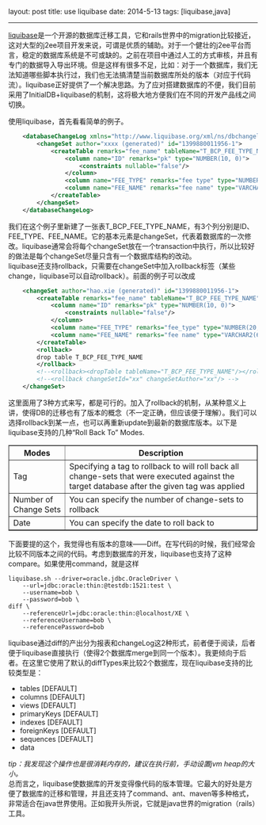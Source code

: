 layout: post
title: use liquibase
date: 2014-5-13
tags: [liquibase,java]

---
<a href="http://www.liquibase.org/">liquibase</a>是一个开源的数据库迁移工具，它和rails世界中的migration比较接近，这对大型的j2ee项目开发来说，可谓是优质的辅助。对于一个健壮的j2ee平台而言，稳定的数据库系统是不可或缺的。之前在项目中通过人工的方式审核，并且有专门的数据导入导出环境。但是这样有很多不足，比如：对于一个数据库，我们无法知道哪些脚本执行过，我们也无法搞清楚当前数据库所处的版本（对应于代码流）。liquibase正好提供了一个解决思路。为了应对搭建数据库的不便，我们目前采用了InitialDB+liquibase的机制，这将极大地方便我们在不同的开发产品线之间切换。   
<!--more-->
使用liquibase，首先看看简单的例子。

```xml
	<databaseChangeLog xmlns="http://www.liquibase.org/xml/ns/dbchangelog" xmlns:xsi="http://www.w3.org/2001/XMLSchema-instance" xsi:schemaLocation="http://www.liquibase.org/xml/ns/dbchangelog http://www.liquibase.org/xml/ns/dbchangelog/dbchangelog-3.1.xsd">
	    <changeSet author="xxxx (generated)" id="1399880011956-1">
	        <createTable remarks="fee_name" tableName="T_BCP_FEE_TYPE_NAME">
	            <column name="ID" remarks="pk" type="NUMBER(10, 0)">
	                <constraints nullable="false"/>
	            </column>
	            <column name="FEE_TYPE" remarks="fee type" type="NUMBER(20, 0)"/>
	            <column name="FEE_NAME" remarks="fee name" type="VARCHAR2(60)"/>
	        </createTable>
	    </changeSet>
	</databaseChangeLog>
```

我们在这个例子里新建了一张表T\_BCP\_FEE\_TYPE\_NAME，有3个列分别是ID、FEE\_TYPE、FEE\_NAME。它的基本元素是changeSet，代表着数据库的一次修改。liquibase通常会将每个changeSet放在一个transaction中执行，所以比较好的做法是每个changeSet尽量只含有一个数据库结构的改动。  
liquibase还支持rollback，只需要在changeSet中加入rollback标签（某些change，liquibase可以自动rollback）。前面的例子可以改成

```xml	
	<changeSet author="hao.xie (generated)" id="1399880011956-1">
        <createTable remarks="fee_name" tableName="T_BCP_FEE_TYPE_NAME">
            <column name="ID" remarks="pk" type="NUMBER(10, 0)">
                <constraints nullable="false"/>
            </column>
            <column name="FEE_TYPE" remarks="fee_type" type="NUMBER(20, 0)"/>
            <column name="FEE_NAME" remarks="fee name" type="VARCHAR2(60)"/>
        </createTable>
		<rollback>
		drop table T_BCP_FEE_TYPE_NAME
		</rollback>
		<!--<rollback><dropTable tableName="T_BCP_FEE_TYPE_NAME"/></rollback> -->
		<!--<rollback changeSetId="xx" changeSetAuthor="xx"/> -->
    </changeSet>  
```

这里面用了3种方式来写，都是可行的。加入了rollback的机制，从某种意义上讲，使得DB的迁移也有了版本的概念（不一定正确，但应该便于理解）。我们可以选择rollback到某一点，也可以再重新update到最新的数据库版本。以下是liquibase支持的几种“Roll Back To” Modes.
<table border="1">
	<tbody>
		<tr><th>Modes</th><th>Description</th></tr>
		<tr><td>Tag</td><td>Specifying a tag to rollback to will roll back all change-sets that were executed against the target database after the given tag was applied</td></tr>
		<tr><td>Number of Change Sets</td><td>You can specify the number of change-sets to rollback</td></tr>
		<tr><td>Date</td><td>You can specify the date to roll back to</td></tr>		
	</tbody>
</table>
下面要提的这个，我觉得也有版本的意味——Diff。在写代码的时候，我们经常会比较不同版本之间的代码。考虑到数据库的开发，liquibase也支持了这种compare。如果使用command，就是这样
	
	liquibase.sh --driver=oracle.jdbc.OracleDriver \
        --url=jdbc:oracle:thin:@testdb:1521:test \
        --username=bob \
        --password=bob \
    diff \
        --referenceUrl=jdbc:oracle:thin:@localhost/XE \
        --referenceUsername=bob \
        --referencePassword=bob
        
liquibase通过diff的产出分为报表和changeLog这2种形式，前者便于阅读，后者便于liquibase直接执行（使得2个数据库merge到同一个版本）。我更倾向于后者。在这里它使用了默认的diffTypes来比较2个数据库，现在liquibase支持的比较类型是：

- tables [DEFAULT]
- columns [DEFAULT]
- views [DEFAULT]
- primaryKeys [DEFAULT]
- indexes [DEFAULT]
- foreignKeys [DEFAULT]
- sequences [DEFAULT]
- data    

*tip：我发现这个操作也是很消耗内存的，建议在执行前，手动设置jvm heap的大小。*   
总而言之，liquibase使数据库的开发变得像代码的版本管理。它最大的好处是方便了数据库的迁移和管理，并且还支持了command、ant、maven等多种格式，非常适合在java世界使用。正如我开头所说，它就是java世界的migration（rails）工具。